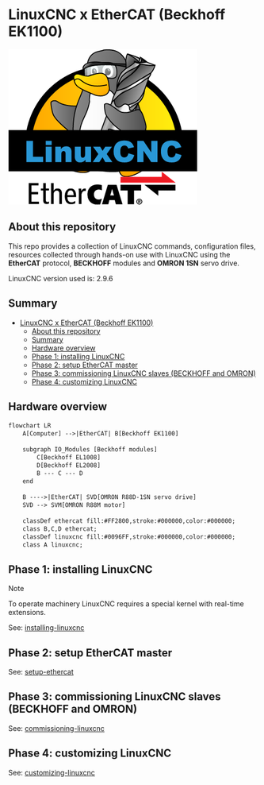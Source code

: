 # LinuxCNC x EtherCAT (Beckhoff EK1100)

![image](./img/linuxcnc-ethercat-logo.png)

## About this repository

This repo provides a collection of LinuxCNC commands, configuration files, resources collected through hands-on use with LinuxCNC using the **EtherCAT** protocol, **BECKHOFF** modules and **OMRON 1SN** servo drive.

LinuxCNC version used is: 2.9.6

## Summary

- [LinuxCNC x EtherCAT (Beckhoff EK1100)](#linuxcnc-x-ethercat-beckhoff-ek1100)
  - [About this repository](#about-this-repository)
  - [Summary](#summary)
  - [Hardware overview](#hardware-overview)
  - [Phase 1: installing LinuxCNC](#phase-1-installing-linuxcnc)
  - [Phase 2: setup EtherCAT master](#phase-2-setup-ethercat-master)
  - [Phase 3: commissioning LinuxCNC slaves (BECKHOFF and OMRON)](#phase-3-commissioning-linuxcnc-slaves-beckhoff-and-omron)
  - [Phase 4: customizing LinuxCNC](#phase-4-customizing-linuxcnc)

## Hardware overview

```mermaid
flowchart LR
    A[Computer] -->|EtherCAT| B[Beckhoff EK1100]

    subgraph IO_Modules [Beckhoff modules]
        C[Beckhoff EL1008]
        D[Beckhoff EL2008]
        B --- C --- D
    end
 
    B ---->|EtherCAT| SVD[OMRON R88D-1SN servo drive]
    SVD --> SVM[OMRON R88M motor]

    classDef ethercat fill:#FF2800,stroke:#000000,color:#000000;
    class B,C,D ethercat;
    classDef linuxcnc fill:#0096FF,stroke:#000000,color:#000000;
    class A linuxcnc;
```

## Phase 1: installing LinuxCNC

> [!NOTE]
> To operate machinery LinuxCNC requires a special kernel with real-time extensions.

See: [installing-linuxcnc](installing-linuxcnc.md)

## Phase 2: setup EtherCAT master

See: [setup-ethercat](setup-ethercat.md)

## Phase 3: commissioning LinuxCNC slaves (BECKHOFF and OMRON)

See: [commissioning-linuxcnc](commissioning-linuxcnc.md)

## Phase 4: customizing LinuxCNC

See: [customizing-linuxcnc](customizing-linuxcnc.md)
